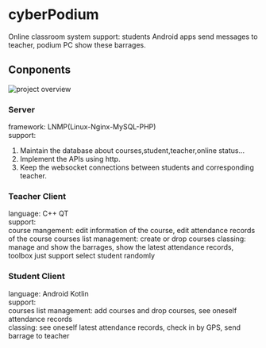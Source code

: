 # cyberPodium
Online classroom system support: students Android apps send messages to teacher, podium PC show these barrages.

## Conponents
![project overview](https://github.com/user-attachments/assets/329873ec-dea2-4eeb-a856-b9277367c584)

### Server
framework: LNMP(Linux-Nginx-MySQL-PHP)   
support:  
1. Maintain the database about courses,student,teacher,online status...
2. Implement the APIs using http.
3. Keep the websocket connections between students and corresponding teacher.

### Teacher Client
language: C++ QT  
support:  
course mangement: edit information of the course, edit attendance records of the course
courses list management:  create or drop courses
classing: manage and show the barrages, show the latest attendance records, toolbox just support select student randomly

### Student Client
language: Android Kotlin  
support:  
courses list management:  add courses and drop courses, see oneself attendance records  
classing: see oneself latest attendance records, check in by GPS, send barrage to teacher

